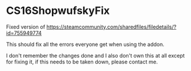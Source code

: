 # CS16ShopwufskyFix
Fixed version of https://steamcommunity.com/sharedfiles/filedetails/?id=755949774


This should fix all the errors everyone get when using the addon.

I don't remember the changes done and I also don't own this at all except for fixing it,
if this needs to be taken down, please contact me.
